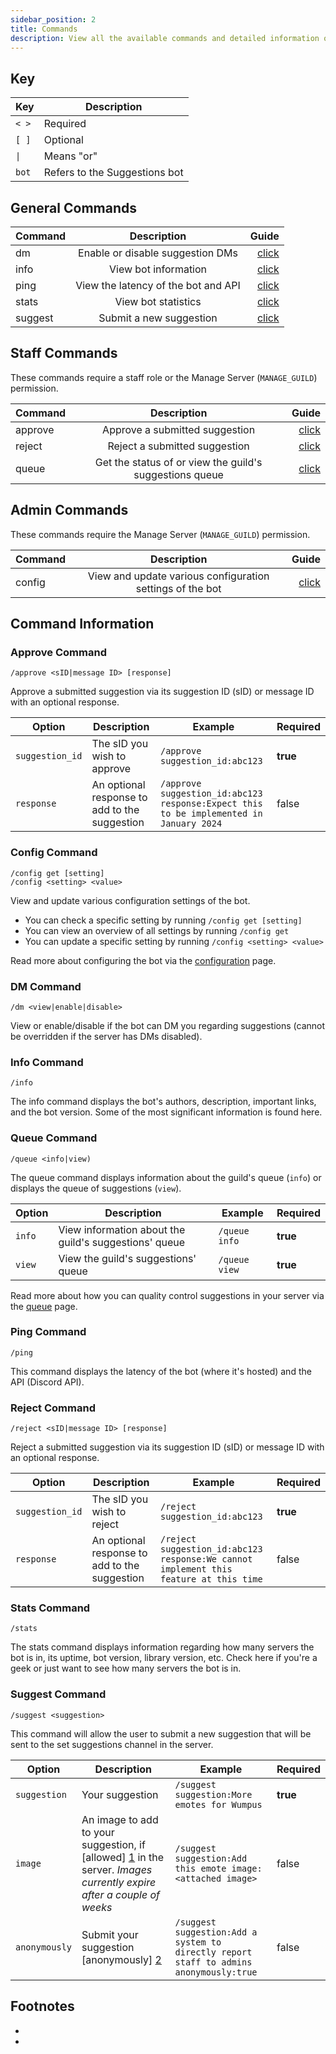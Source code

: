 ```yaml
---
sidebar_position: 2
title: Commands
description: View all the available commands and detailed information of the Suggestions bot.
---
```


## Key
| Key                 | Description                                            |
|---------------------|--------------------------------------------------------|
| `< >`               | Required                                               |
| `[ ]`               | Optional                                               |
| <code>&vert;</code> | Means "or"                                             |
| `bot`               | Refers to the Suggestions bot                          |

## General Commands

| Command |             Description             |                     Guide |
|---------|:-----------------------------------:|--------------------------:|
| dm      |  Enable or disable suggestion DMs   |      [click](#dm-command) |
| info    |        View bot information         |    [click](#info-command) |
| ping    | View the latency of the bot and API |    [click](#ping-command) |
| stats   |         View bot statistics         |   [click](#stats-command) |
| suggest |       Submit a new suggestion       | [click](#suggest-command) |

## Staff Commands

These commands require a staff role or the Manage Server (`MANAGE_GUILD`) permission.

| Command |                       Description                       |                     Guide |
|---------|:-------------------------------------------------------:|--------------------------:|
| approve |             Approve a submitted suggestion              | [click](#approve-command) |
| reject  |              Reject a submitted suggestion              |  [click](#reject-command) |
| queue   | Get the status of or view the guild's suggestions queue |   [click](#queue-command) |

## Admin Commands

These commands require the Manage Server (`MANAGE_GUILD`) permission.

| Command |                        Description                        |                    Guide |
|---------|:---------------------------------------------------------:|-------------------------:|
| config  | View and update various configuration settings of the bot | [click](#config-command) |

## Command Information

### Approve Command

```
/approve <sID|message ID> [response]
```

Approve a submitted suggestion via its suggestion ID (sID) or message ID with an optional response.

| Option          | Description                                   | Example                                                                                | Required |
|-----------------|-----------------------------------------------|----------------------------------------------------------------------------------------|----------|
| `suggestion_id` | The sID you wish to approve                   | `/approve suggestion_id:abc123`                                                        | **true** |
| `response`      | An optional response to add to the suggestion | `/approve suggestion_id:abc123 response:Expect this to be implemented in January 2024` | false    |

### Config Command

```
/config get [setting]
/config <setting> <value>
```

View and update various configuration settings of the bot.

- You can check a specific setting by running `/config get [setting]`
- You can view an overview of all settings by running `/config get`
- You can update a specific setting by running `/config <setting> <value>`

Read more about configuring the bot via the [configuration](configuration.mdx) page.

### DM Command

```
/dm <view|enable|disable>
```

View or enable/disable if the bot can DM you regarding suggestions (cannot be overridden if the server has DMs disabled).

### Info Command

```
/info
```

The info command displays the bot's authors, description, important links, and the bot version. Some of the most significant information is found here.

### Queue Command

```
/queue <info|view)
```

The queue command displays information about the guild's queue (`info`) or displays the queue of suggestions (`view`).

| Option | Description                                           | Example       | Required |
|--------|-------------------------------------------------------|---------------|----------|
| `info` | View information about the guild's suggestions' queue | `/queue info` | **true** |
| `view` | View the guild's suggestions' queue                   | `/queue view` | **true** |

Read more about how you can quality control suggestions in your server via the [queue](queue.md) page.

### Ping Command

```
/ping
```

This command displays the latency of the bot (where it's hosted) and the API (Discord API).

### Reject Command

```
/reject <sID|message ID> [response]
```

Reject a submitted suggestion via its suggestion ID (sID) or message ID with an optional response.

| Option          | Description                                   | Example                                                                               | Required |
|-----------------|-----------------------------------------------|---------------------------------------------------------------------------------------|----------|
| `suggestion_id` | The sID you wish to reject                    | `/reject suggestion_id:abc123`                                                        | **true** |
| `response`      | An optional response to add to the suggestion | `/reject suggestion_id:abc123 response:We cannot implement this feature at this time` | false    |

### Stats Command

```
/stats
```

The stats command displays information regarding how many servers the bot is in, its uptime, bot version, library version, etc. Check here if you're a geek or just want to see how many servers the bot is in.

### Suggest Command

```
/suggest <suggestion>
```

This command will allow the user to submit a new suggestion that will be sent to the set suggestions channel in the server.


| Option        | Description                                                                                                           | Example                                                                                | Required |
|---------------|-----------------------------------------------------------------------------------------------------------------------|----------------------------------------------------------------------------------------|----------|
| `suggestion`  | Your suggestion                                                                                                       | `/suggest suggestion:More emotes for Wumpus`                                           | **true** |
| `image`       | An image to add to your suggestion, if [allowed] [1] in the server. _Images currently expire after a couple of weeks_ | `/suggest suggestion:Add this emote image:<attached image>`                            | false    |
| `anonymously` | Submit your suggestion [anonymously] [2]                                                                              | `/suggest suggestion:Add a system to directly report staff to admins anonymously:true` | false    |


## Footnotes
- [1]: configuration#images-in-suggestions "Configuration: Images in Suggestions"
- [2]: anonymous-suggestions.mdx "Anonymous Suggestions"